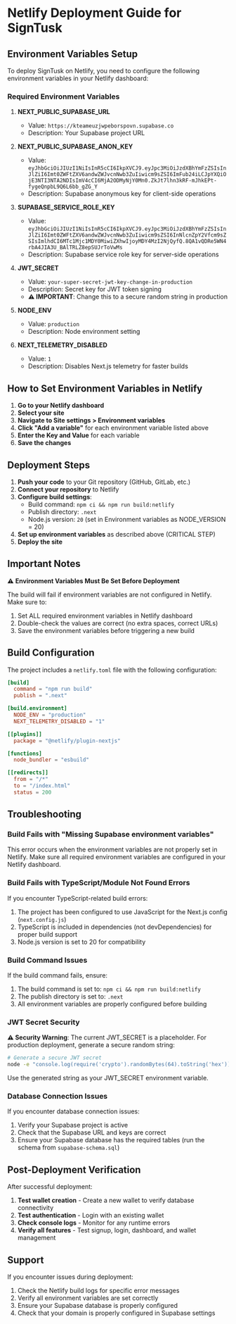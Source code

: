 # Netlify Deployment Guide for SignTusk

## Environment Variables Setup

To deploy SignTusk on Netlify, you need to configure the following environment variables in your Netlify dashboard:

### Required Environment Variables

1. **NEXT_PUBLIC_SUPABASE_URL**
   - Value: `https://kteameuzjwpeborspovn.supabase.co`
   - Description: Your Supabase project URL

2. **NEXT_PUBLIC_SUPABASE_ANON_KEY**
   - Value: `eyJhbGciOiJIUzI1NiIsInR5cCI6IkpXVCJ9.eyJpc3MiOiJzdXBhYmFzZSIsInJlZiI6Imt0ZWFtZXV6andwZWJvcnNwb3ZuIiwicm9sZSI6ImFub24iLCJpYXQiOjE3NTI3NTA2NDIsImV4cCI6MjA2ODMyNjY0Mn0.ZkJt7lhn3kRF-mJhkEPt-fygeQnpbL9Q6L6bb_gZG_Y`
   - Description: Supabase anonymous key for client-side operations

3. **SUPABASE_SERVICE_ROLE_KEY**
   - Value: `eyJhbGciOiJIUzI1NiIsInR5cCI6IkpXVCJ9.eyJpc3MiOiJzdXBhYmFzZSIsInJlZiI6Imt0ZWFtZXV6andwZWJvcnNwb3ZuIiwicm9sZSI6InNlcnZpY2Vfcm9sZSIsImlhdCI6MTc1Mjc1MDY0MiwiZXhwIjoyMDY4MzI2NjQyfQ.8QA1vQDRe5WN4rbA4JIA3U_BAlTRLZ8epSUJrToVwMs`
   - Description: Supabase service role key for server-side operations

4. **JWT_SECRET**
   - Value: `your-super-secret-jwt-key-change-in-production`
   - Description: Secret key for JWT token signing
   - **⚠️ IMPORTANT**: Change this to a secure random string in production

5. **NODE_ENV**
   - Value: `production`
   - Description: Node environment setting

6. **NEXT_TELEMETRY_DISABLED**
   - Value: `1`
   - Description: Disables Next.js telemetry for faster builds

## How to Set Environment Variables in Netlify

1. **Go to your Netlify dashboard**
2. **Select your site**
3. **Navigate to Site settings > Environment variables**
4. **Click "Add a variable"** for each environment variable listed above
5. **Enter the Key and Value** for each variable
6. **Save the changes**

## Deployment Steps

1. **Push your code** to your Git repository (GitHub, GitLab, etc.)
2. **Connect your repository** to Netlify
3. **Configure build settings**:
   - Build command: `npm ci && npm run build:netlify`
   - Publish directory: `.next`
   - Node.js version: `20` (set in Environment variables as NODE_VERSION = 20)
4. **Set up environment variables** as described above (CRITICAL STEP)
5. **Deploy the site**

## Important Notes

⚠️ **Environment Variables Must Be Set Before Deployment**

The build will fail if environment variables are not configured in Netlify. Make sure to:

1. Set ALL required environment variables in Netlify dashboard
2. Double-check the values are correct (no extra spaces, correct URLs)
3. Save the environment variables before triggering a new build

## Build Configuration

The project includes a `netlify.toml` file with the following configuration:

```toml
[build]
  command = "npm run build"
  publish = ".next"

[build.environment]
  NODE_ENV = "production"
  NEXT_TELEMETRY_DISABLED = "1"

[[plugins]]
  package = "@netlify/plugin-nextjs"

[functions]
  node_bundler = "esbuild"

[[redirects]]
  from = "/*"
  to = "/index.html"
  status = 200
```

## Troubleshooting

### Build Fails with "Missing Supabase environment variables"

This error occurs when the environment variables are not properly set in Netlify. Make sure all required environment variables are configured in your Netlify dashboard.

### Build Fails with TypeScript/Module Not Found Errors

If you encounter TypeScript-related build errors:

1. The project has been configured to use JavaScript for the Next.js config (`next.config.js`)
2. TypeScript is included in dependencies (not devDependencies) for proper build support
3. Node.js version is set to 20 for compatibility

### Build Command Issues

If the build command fails, ensure:

1. The build command is set to: `npm ci && npm run build:netlify`
2. The publish directory is set to: `.next`
3. All environment variables are properly configured before building

### JWT Secret Security

**⚠️ Security Warning**: The current JWT_SECRET is a placeholder. For production deployment, generate a secure random string:

```bash
# Generate a secure JWT secret
node -e "console.log(require('crypto').randomBytes(64).toString('hex'))"
```

Use the generated string as your JWT_SECRET environment variable.

### Database Connection Issues

If you encounter database connection issues:

1. Verify your Supabase project is active
2. Check that the Supabase URL and keys are correct
3. Ensure your Supabase database has the required tables (run the schema from `supabase-schema.sql`)

## Post-Deployment Verification

After successful deployment:

1. **Test wallet creation** - Create a new wallet to verify database connectivity
2. **Test authentication** - Login with an existing wallet
3. **Check console logs** - Monitor for any runtime errors
4. **Verify all features** - Test signup, login, dashboard, and wallet management

## Support

If you encounter issues during deployment:

1. Check the Netlify build logs for specific error messages
2. Verify all environment variables are set correctly
3. Ensure your Supabase database is properly configured
4. Check that your domain is properly configured in Supabase settings